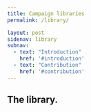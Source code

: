 ```yaml
---
title: Campaign libraries
permalink: /library/

layout: post
sidenav: library
subnav:
  - text: "Introduction"
    href: '#introduction'
  - text: "Contribution"
    href: '#contribution'
---
```


## The library.
